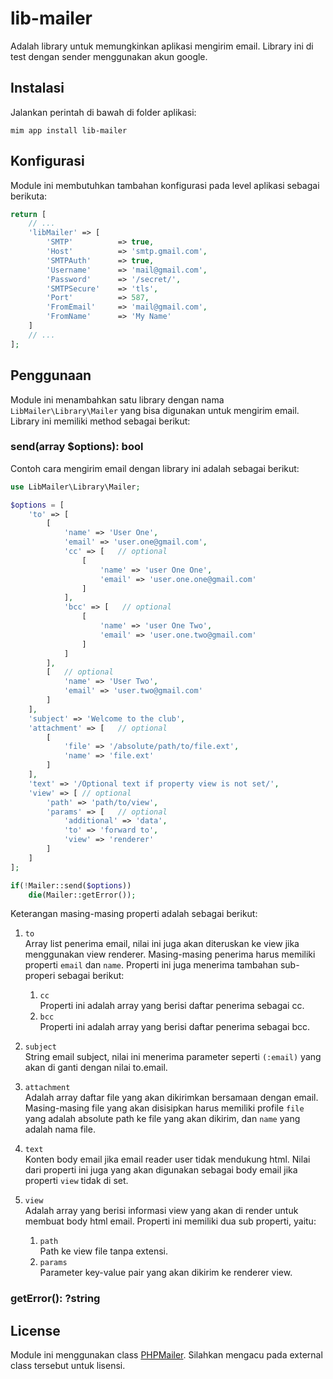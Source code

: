 # lib-mailer

Adalah library untuk memungkinkan aplikasi mengirim email. Library ini
di test dengan sender menggunakan akun google.

## Instalasi

Jalankan perintah di bawah di folder aplikasi:

```
mim app install lib-mailer
```

## Konfigurasi

Module ini membutuhkan tambahan konfigurasi pada level aplikasi sebagai berikuta:

```php
return [
    // ...
    'libMailer' => [
        'SMTP'          => true,
        'Host'          => 'smtp.gmail.com',
        'SMTPAuth'      => true,
        'Username'      => 'mail@gmail.com',
        'Password'      => '/secret/',
        'SMTPSecure'    => 'tls',
        'Port'          => 587,
        'FromEmail'     => 'mail@gmail.com',
        'FromName'      => 'My Name'
    ]
    // ...
];
```

## Penggunaan

Module ini menambahkan satu library dengan nama `LibMailer\Library\Mailer` yang
bisa digunakan untuk mengirim email. Library ini memiliki method sebagai berikut:

### send(array $options): bool

Contoh cara mengirim email dengan library ini adalah sebagai berikut:

```php
use LibMailer\Library\Mailer;

$options = [
    'to' => [
        [
            'name' => 'User One',
            'email' => 'user.one@gmail.com',
            'cc' => [   // optional
                [
                    'name' => 'user One One',
                    'email' => 'user.one.one@gmail.com'
                ]
            ],
            'bcc' => [   // optional
                [
                    'name' => 'user One Two',
                    'email' => 'user.one.two@gmail.com'
                ]
            ]
        ],
        [   // optional
            'name' => 'User Two',
            'email' => 'user.two@gmail.com'
        ]
    ],
    'subject' => 'Welcome to the club',
    'attachment' => [   // optional
        [
            'file' => '/absolute/path/to/file.ext',
            'name' => 'file.ext'
        ]
    ],
    'text' => '/Optional text if property view is not set/',
    'view' => [ // optional
        'path' => 'path/to/view',
        'params' => [   // optional
            'additional' => 'data',
            'to' => 'forward to',
            'view' => 'renderer'
        ]
    ]
];

if(!Mailer::send($options))
    die(Mailer::getError());
```

Keterangan masing-masing properti adalah sebagai berikut:

1. `to`  
   Array list penerima email, nilai ini juga akan diteruskan ke view
   jika menggunakan view renderer. Masing-masing penerima harus memiliki
   properti `email` dan `name`. Properti ini juga menerima tambahan
   sub-properi sebagai berikut:
   1. `cc`  
      Properti ini adalah array yang berisi daftar penerima sebagai cc.
   1. `bcc`  
      Properti ini adalah array yang berisi daftar penerima sebagai bcc.
1. `subject`  
   String email subject, nilai ini menerima parameter seperti `(:email)` 
   yang akan di ganti dengan nilai to.email.
1. `attachment`  
   Adalah array daftar file yang akan dikirimkan bersamaan dengan email.
   Masing-masing file yang akan disisipkan harus memiliki profile `file`
   yang adalah absolute path ke file yang akan dikirim, dan `name` yang adalah
   nama file.
1. `text`  
   Konten body email jika email reader user tidak mendukung html. Nilai dari
   properti ini juga yang akan digunakan sebagai body email jika properti `view`
   tidak di set.
1. `view`  
   Adalah array yang berisi informasi view yang akan di render untuk membuat body
   html email. Properti ini memiliki dua sub properti, yaitu:

   1. `path`  
      Path ke view file tanpa extensi.
   1. `params`  
      Parameter key-value pair yang akan dikirim ke renderer view.

### getError(): ?string

## License

Module ini menggunakan class [PHPMailer](https://github.com/PHPMailer/PHPMailer).
Silahkan mengacu pada external class tersebut untuk lisensi.